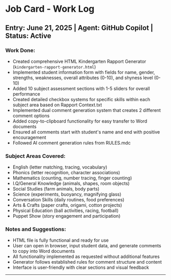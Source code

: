 # Job Card - Work Log

## Entry: June 21, 2025 | Agent: GitHub Copilot | Status: Active

### Work Done:
- Created comprehensive HTML Kindergarten Rapport Generator (`kindergarten-rapport-generator.html`)
- Implemented student information form with fields for name, gender, strengths, weaknesses, overall attributes (0-10), and shyness level (0-10)
- Added 10 subject assessment sections with 1-5 sliders for overall performance
- Created detailed checkbox systems for specific skills within each subject area based on Rapport Context.txt
- Implemented dual comment generation system that creates 2 different comment options
- Added copy-to-clipboard functionality for easy transfer to Word documents
- Ensured all comments start with student's name and end with positive encouragement
- Followed AI comment generation rules from RULES.mdc

### Subject Areas Covered:
- English (letter matching, tracing, vocabulary)
- Phonics (letter recognition, character associations) 
- Mathematics (counting, number tracing, finger counting)
- I.Q/General Knowledge (animals, shapes, room objects)
- Social Studies (farm animals, body parts)
- Science (experiments, buoyancy, magnifying glass)
- Conversation Skills (daily routines, food preferences)
- Arts & Crafts (paper crafts, origami, cotton projects)
- Physical Education (ball activities, racing, football)
- Puppet Show (story engagement and participation)

### Notes and Suggestions:
- HTML file is fully functional and ready for use
- User can open in browser, input student data, and generate comments to copy into Word documents
- All functionality implemented as requested without additional features
- Generator follows established rules for comment structure and content
- Interface is user-friendly with clear sections and visual feedback

---
